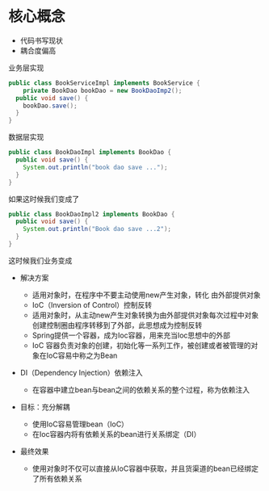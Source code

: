# 核心概念

- 代码书写现状
- 耦合度偏高



业务层实现

```java
public class BookServiceImpl implements BookService {
	private BookDao bookDao = new BookDaoImp2();
  public void save() {
    bookDao.save();
  }
}
```

数据层实现

```java
public class BookDaoImpl implements BookDao {
  public void save() {
    System.out.println("book dao save ...");
  }
}
```

如果这时候我们变成了

```java
public class BookDaoImpl2 implements BookDao {
  public void save() {
    System.out.println("Book dao save ...2");
  }
}
```

这时候我们业务变成

- 解决方案

  - 适用对象时，在程序中不要主动使用new产生对象，转化 由外部提供对象
  - IoC（Inversion of Control）控制反转
  - 适用对象时，从主动new产生对象转换为由外部提供对象每次过程中对象创建控制圈由程序转移到了外部，此思想成为控制反转
  - Spring提供一个容器，成为Ioc容器，用来充当Ioc思想中的外部
  - IoC 容器负责对象的创建，初始化等一系列工作，被创建或者被管理的对象在IoC容易中称之为Bean

- DI（Dependency Injection）依赖注入

  - 在容器中建立bean与bean之间的依赖关系的整个过程，称为依赖注入

- 目标：充分解耦

  - 使用IoC容易管理bean（IoC）
  - 在Ioc容器内将有依赖关系的bean进行关系绑定（DI）

- 最终效果

  - 使用对象时不仅可以直接从IoC容器中获取，并且货渠道的bean已经绑定了所有依赖关系

  